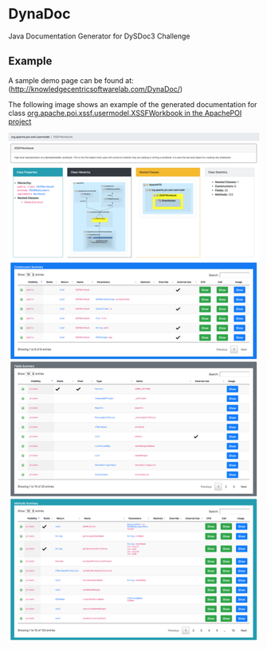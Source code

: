 # DynaDoc
Java Documentation Generator for DySDoc3 Challenge

## Example
A sample demo page can be found at: (http://knowledgecentricsoftwarelab.com/DynaDoc/)

The following image shows an example of the generated documentation for class [org.apache.poi.xssf.usermodel.XSSFWorkbook in the ApachePOI project](https://github.com/apache/poi/blob/REL_3_17_FINAL/src/ooxml/java/org/apache/poi/xssf/usermodel/XSSFWorkbook.java)


![alt text](/example/example-docs-for-XSSFWorkbook.png)
